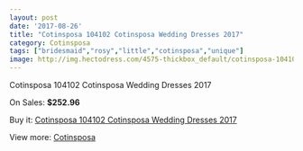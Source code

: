 ```yaml
---
layout: post
date: '2017-08-26'
title: "Cotinsposa 104102 Cotinsposa Wedding Dresses 2017"
category: Cotinsposa
tags: ["bridesmaid","rosy","little","cotinsposa","unique"]
image: http://img.hectodress.com/4575-thickbox_default/cotinsposa-104102-cotinsposa-wedding-dresses-2013.jpg
---
```

Cotinsposa 104102 Cotinsposa Wedding Dresses 2017

On Sales: **$252.96**
<a href="https://www.hectodress.com/cotinsposa/2316-cotinsposa-104102-cotinsposa-wedding-dresses-2013.html"><amp-img layout="responsive" width="600" height="600" src="//img.hectodress.com/4575-thickbox_default/cotinsposa-104102-cotinsposa-wedding-dresses-2013.jpg" alt="Cotinsposa 104102 Cotinsposa Wedding Dresses 2017 0" /></a>
<a href="https://www.hectodress.com/cotinsposa/2316-cotinsposa-104102-cotinsposa-wedding-dresses-2013.html"><amp-img layout="responsive" width="600" height="600" src="//img.hectodress.com/4576-thickbox_default/cotinsposa-104102-cotinsposa-wedding-dresses-2013.jpg" alt="Cotinsposa 104102 Cotinsposa Wedding Dresses 2017 1" /></a>

Buy it: [Cotinsposa 104102 Cotinsposa Wedding Dresses 2017](https://www.hectodress.com/cotinsposa/2316-cotinsposa-104102-cotinsposa-wedding-dresses-2013.html "Cotinsposa 104102 Cotinsposa Wedding Dresses 2017")

View more: [Cotinsposa](https://www.hectodress.com/39-cotinsposa "Cotinsposa")